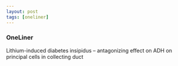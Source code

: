 ```yaml
---
layout: post
tags: [oneliner]
---
```



### OneLiner

Lithium-induced diabetes insipidus – antagonizing effect on ADH on principal cells in collecting duct
